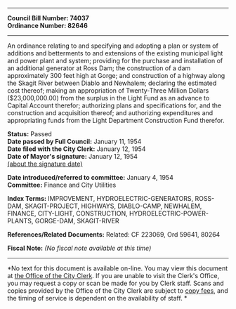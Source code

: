 * * * * *  
  
**Council Bill Number: [](#h0)[](#h2)74037**   
**Ordinance Number: 82646**  
  
* * * * *  
  
An ordinance relating to and specifying and adopting a plan or system of additions and betterments to and extensions of the existing municipal light and power plant and system; providing for the purchase and installation of an additional generator at Ross Dam; the construction of a dam approximately 300 feet high at Gorge; and construction of a highway along the Skagit River between Diablo and Newhalem; declaring the estimated cost thereof; making an appropriation of Twenty-Three Million Dollars ($23,000,000.00) from the surplus in the Light Fund as an advance to Capital Account therefor; authorizing plans and specifications for, and the construction and acquisition thereof; and authorizing expenditures and appropriating funds from the Light Department Construction Fund therefor.  
  
**Status:** Passed   
**Date passed by Full Council:** January 11, 1954   
**Date filed with the City Clerk:** January 12, 1954   
**Date of Mayor's signature:** January 12, 1954   
[(about the signature date)](/~public/approvaldate.htm)   
  
  
**Date introduced/referred to committee:** January 4, 1954   
**Committee:** Finance and City Utilities   
  
**Index Terms:** IMPROVEMENT, HYDROELECTRIC-GENERATORS, ROSS-DAM, SKAGIT-PROJECT, HIGHWAYS, DIABLO-CAMP, NEWHALEM, FINANCE, CITY-LIGHT, CONSTRUCTION, HYDROELECTRIC-POWER-PLANTS, GORGE-DAM, SKAGIT-RIVER  
  
**References/Related Documents:** Related: CF 223069, Ord 59641, 80264  
  
**Fiscal Note:** *(No fiscal note available at this time)*  
  
* * * * *  
  
*No text for this document is available on-line. You may view this document at [the Office of the City Clerk](http://www.seattle.gov/leg/clerk/contactUs.htm). If you are unable to visit the Clerk's Office, you may request a copy or scan be made for you by Clerk staff. Scans and copies provided by the Office of the City Clerk are subject to [copy fees](http://clerk.seattle.gov/~public/clerkfees.htm), and the timing of service is dependent on the availability of staff. *  
  
  
